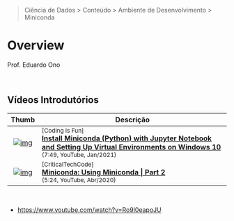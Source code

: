 > Ciência de Dados > Conteúdo > Ambiente de Desenvolvimento > Miniconda

# Overview

Prof. Eduardo Ono

<br>

## Vídeos Introdutórios

| Thumb | Descrição |
| :-: | --- |
| [![img](https://img.youtube.com/vi/XCvgyvBFjyM/default.jpg)](https://www.youtube.com/watch?v=XCvgyvBFjyM) | <sup>[Coding Is Fun]</sup><br>[__Install Miniconda (Python) with Jupyter Notebook and Setting Up Virtual Environments on Windows 10__](https://www.youtube.com/watch?v=XCvgyvBFjyM)<br><sub>(7:49, YouTube, Jan/2021)</sub>
| [![img](https://img.youtube.com/vi/ZKE2SYpgHqI/default.jpg)](https://www.youtube.com/watch?v=ZKE2SYpgHqI) | <sup>[CriticalTechCode]</sup><br>[__Miniconda: Using Miniconda \| Part 2__](https://www.youtube.com/watch?v=ZKE2SYpgHqI)<br><sub>(5:24, YouTube, Abr/2020)</sub>

<br>

* https://www.youtube.com/watch?v=Ro9l0eapoJU

<br>
